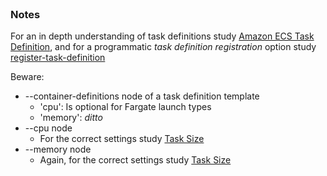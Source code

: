 <br>

### Notes

For an in depth understanding of task definitions study [Amazon ECS Task Definition](https://docs.aws.amazon.com/AmazonECS/latest/developerguide/task_definitions.html), and for a programmatic _task definition registration_ option study [register-task-definition](https://awscli.amazonaws.com/v2/documentation/api/latest/reference/ecs/register-task-definition.html) 

Beware:
* --container-definitions node of a task definition template
  * 'cpu': Is optional for Fargate launch types
  * 'memory': *ditto*
* --cpu node
  * For the correct settings study [Task Size](https://docs.aws.amazon.com/AmazonECS/latest/developerguide/task_definition_parameters.html)
* --memory node
  * Again, for the correct settings study [Task Size](https://docs.aws.amazon.com/AmazonECS/latest/developerguide/task_definition_parameters.html)

<br>
<br>

<br>
<br>

<br>
<br>

<br>
<br>
